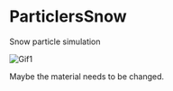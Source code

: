 # ParticlersSnow
Snow particle simulation

![Gif1](https://user-images.githubusercontent.com/100168624/158494745-6ac9c33f-35cd-49e5-b685-ee0659f828ef.gif)

Maybe the material needs to be changed.
